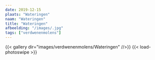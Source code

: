 ```yaml
---
date: 2019-12-15
plaats: "Wateringen"
naam: "Wateringen"
title: "Wateringen"
afbeelding: "/images/.jpg"
tags: ["verdwenenmolens"]
---
```


{{< gallery dir="images/verdwenenmolens/Wateringen" //>}}
{{< load-photoswipe >}}